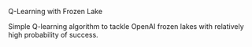 Q-Learning with Frozen Lake

Simple Q-learning algorithm to tackle OpenAI frozen lakes with relatively high probability of success.